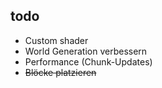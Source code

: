 ## todo
* Custom shader
* World Generation verbessern
* Performance (Chunk-Updates)
* ~~Blöcke platzieren~~